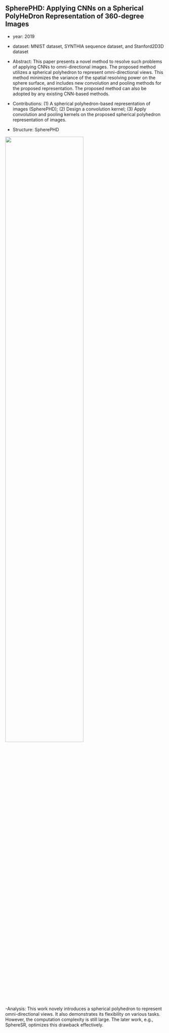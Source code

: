 ## SpherePHD: Applying CNNs on a Spherical PolyHeDron Representation of 360-degree Images
- year: 2019

- dataset: MNIST dataset, SYNTHIA sequence dataset, and Stanford2D3D dataset

- Abstract: This paper presents a novel method to resolve such problems of applying CNNs to omni-directional images. The proposed method utilizes a spherical polyhedron to represent omni-directional views. This method minimizes the variance of the spatial resolving power on the sphere surface, and includes new convolution and pooling methods for the proposed representation. The proposed method can also be adopted by any existing CNN-based methods.
- Contributions:
(1) A spherical polyhedron-based representation of images (SpherePHD); (2) Design a convolution kernel; (3) Apply convolution and pooling kernels on the proposed spherical polyhedron representation of images.

- Structure: SpherePHD

<img src="https://github.com/VLISLAB/360-DL-Survey/blob/main/Images/SpherePHD.png" width="70%" height="70%">

-Analysis: This work novely introduces a spherical polyhedron to represent omni-directional views. It also demonstrates its flexibility on various tasks. However, the computation complexity is still large. The later work, e.g., SphereSR, optimizes this drawback effectively.



